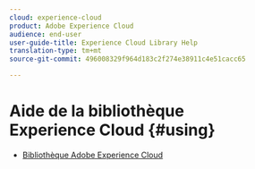 ```yaml
---
cloud: experience-cloud
product: Adobe Experience Cloud
audience: end-user
user-guide-title: Experience Cloud Library Help
translation-type: tm+mt
source-git-commit: 496008329f964d183c2f274e38911c4e51cacc65

---
```



# Aide de la bibliothèque Experience Cloud {#using}

+ [Bibliothèque Adobe Experience Cloud](c-library-about/overview.md)
